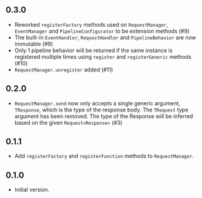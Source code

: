 ## 0.3.0

- Reworked `registerFactory` methods used on `RequestManager`, `EventManager` and `PipelineConfigurator` to be extension methods (#9)
- The built-in `EventHandler`, `RequestHandler` and `PipelineBehavior` are now immutable (#9)
- Only 1 pipeline behavior will be returned if the same instance is registered multiple times using `register` and `registerGeneric` methods (#10)
- `RequestManager.unregister` added (#11)

## 0.2.0

- `RequestManager.send` now only accepts a single generic argument, `TResponse`, which is the type of the response body. The `TRequest` type argument has been removed. The type of the Response will be inferred based on the given `Request<Response>` (#3)

## 0.1.1

- Add `registerFactory` and `registerFunction` methods to `RequestManager`.

## 0.1.0

- Initial version.
